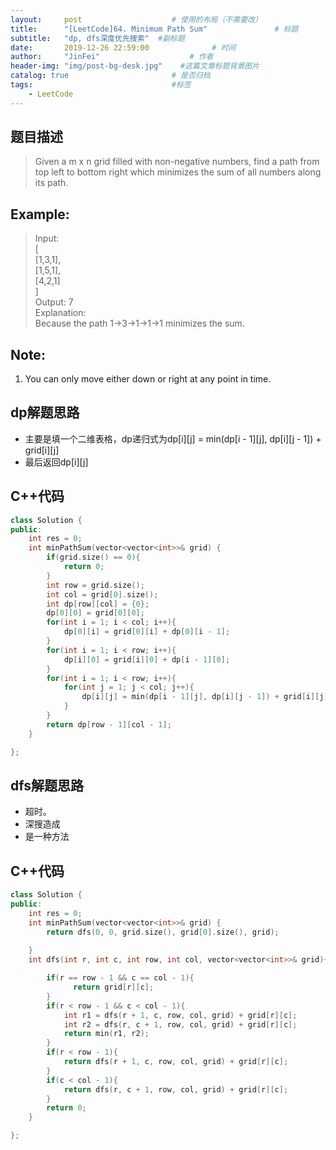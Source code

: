 ```yaml
---
layout:     post                    # 使用的布局（不需要改） 
title:      "[LeetCode]64. Minimum Path Sum"               # 标题  
subtitle:   "dp, dfs深度优先搜索"  #副标题 
date:       2019-12-26 22:59:00              # 时间 
author:     "JinFei"                    # 作者 
header-img: "img/post-bg-desk.jpg"    #这篇文章标题背景图片 
catalog: true                       # 是否归档 
tags:                               #标签     
    - LeetCode 
---
```


## 题目描述
> Given a m x n grid filled with non-negative numbers, find a path from top left to bottom right which minimizes the sum of all numbers along its path.

## Example:
 
> Input: <br>
[ <br>
  [1,3,1], <br>
  [1,5,1], <br>
  [4,2,1] <br>
] <br>
Output: 7 <br>
Explanation:  <br>
Because the path 1→3→1→1→1 minimizes the sum. <br>

## Note:
1. You can only move either down or right at any point in time.

## dp解题思路

- 主要是填一个二维表格，dp递归式为dp[i][j] = min(dp[i - 1][j], dp[i][j - 1]) + grid[i][j]
- 最后返回dp[i][j]

## C++代码
```C++
class Solution {
public:
    int res = 0;
    int minPathSum(vector<vector<int>>& grid) {
        if(grid.size() == 0){
            return 0;
        }
        int row = grid.size();
        int col = grid[0].size();
        int dp[row][col] = {0};
        dp[0][0] = grid[0][0];
        for(int i = 1; i < col; i++){
            dp[0][i] = grid[0][i] + dp[0][i - 1];
        }
        for(int i = 1; i < row; i++){
            dp[i][0] = grid[i][0] + dp[i - 1][0];
        }
        for(int i = 1; i < row; i++){
            for(int j = 1; j < col; j++){
                dp[i][j] = min(dp[i - 1][j], dp[i][j - 1]) + grid[i][j];
            }
        }
        return dp[row - 1][col - 1];
    }

};
```

## dfs解题思路

- 超时。
- 深搜造成
- 是一种方法

## C++代码
```C++
class Solution {
public:
    int res = 0;
    int minPathSum(vector<vector<int>>& grid) {
        return dfs(0, 0, grid.size(), grid[0].size(), grid);
        
    }
    int dfs(int r, int c, int row, int col, vector<vector<int>>& grid){

        if(r == row - 1 && c == col - 1){
              return grid[r][c];
        }
        if(r < row - 1 && c < col - 1){
            int r1 = dfs(r + 1, c, row, col, grid) + grid[r][c];
            int r2 = dfs(r, c + 1, row, col, grid) + grid[r][c];
            return min(r1, r2);
        }
        if(r < row - 1){
            return dfs(r + 1, c, row, col, grid) + grid[r][c];
        }
        if(c < col - 1){
            return dfs(r, c + 1, row, col, grid) + grid[r][c];
        }
        return 0;
    }

};
```